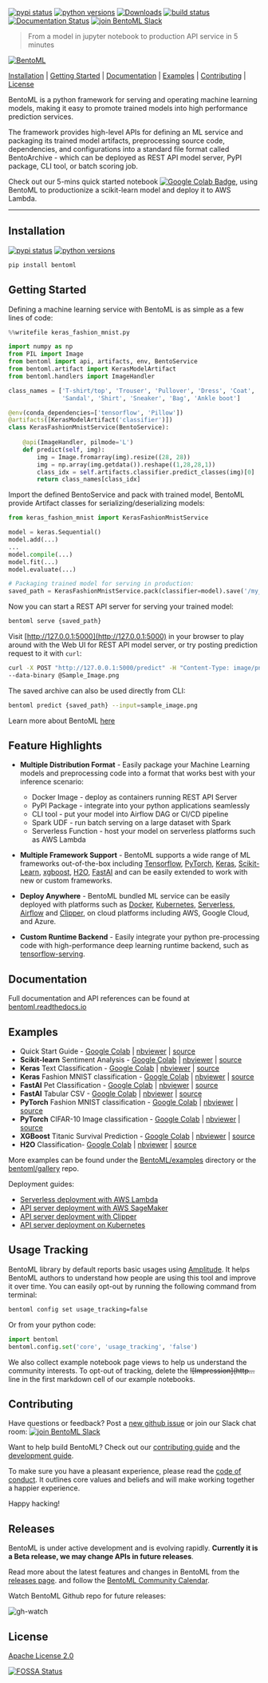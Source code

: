 [![pypi status](https://img.shields.io/pypi/v/bentoml.svg)](https://pypi.org/project/BentoML)
[![python versions](https://img.shields.io/pypi/pyversions/bentoml.svg)](https://travis-ci.org/bentoml/BentoML)
[![Downloads](https://pepy.tech/badge/bentoml)](https://pepy.tech/project/bentoml)
[![build status](https://travis-ci.org/bentoml/BentoML.svg?branch=master)](https://travis-ci.org/bentoml/BentoML)
[![Documentation Status](https://readthedocs.org/projects/bentoml/badge/?version=latest)](https://bentoml.readthedocs.io/en/latest/?badge=latest)
[![join BentoML Slack](https://badgen.net/badge/Join/BentoML%20Slack/cyan?icon=slack)](http://bit.ly/2N5IpbB)

> From a model in jupyter notebook to production API service in 5 minutes


[![BentoML](https://raw.githubusercontent.com/bentoml/BentoML/master/docs/_static/img/bentoml.png)](https://colab.research.google.com/github/bentoml/BentoML/blob/master/examples/quick-start/bentoml-quick-start-guide.ipynb)

[Installation](https://github.com/bentoml/BentoML#installation) | [Getting Started](https://github.com/bentoml/BentoML#getting-started) | [Documentation](http://bentoml.readthedocs.io) | [Examples](https://github.com/bentoml/BentoML#examples) | [Contributing](https://github.com/bentoml/BentoML#contributing) | [License](https://github.com/bentoml/BentoML#license)


BentoML is a python framework for serving and operating machine learning
models, making it easy to promote trained models into high performance prediction
services.

The framework provides high-level APIs for defining an ML service and packaging
its trained model artifacts, preprocessing source code, dependencies, and
configurations into a standard file format called BentoArchive - which can be
deployed as REST API model server, PyPI package, CLI tool, or batch scoring job.


Check out our 5-mins quick started notebook [![Google Colab Badge](https://colab.research.google.com/assets/colab-badge.svg)](https://colab.research.google.com/github/bentoml/BentoML/blob/master/examples/quick-start/bentoml-quick-start-guide.ipynb), using BentoML to productionize a scikit-learn model and deploy it to AWS Lambda.

---


## Installation

[![pypi status](https://img.shields.io/pypi/v/bentoml.svg)](https://pypi.org/project/BentoML)
[![python versions](https://img.shields.io/pypi/pyversions/bentoml.svg)](https://travis-ci.org/bentoml/BentoML)

```python
pip install bentoml
```

## Getting Started


Defining a machine learning service with BentoML is as simple as a few lines of code:


```python
%%writefile keras_fashion_mnist.py

import numpy as np
from PIL import Image
from bentoml import api, artifacts, env, BentoService
from bentoml.artifact import KerasModelArtifact
from bentoml.handlers import ImageHandler

class_names = ['T-shirt/top', 'Trouser', 'Pullover', 'Dress', 'Coat',
               'Sandal', 'Shirt', 'Sneaker', 'Bag', 'Ankle boot']

@env(conda_dependencies=['tensorflow', 'Pillow'])
@artifacts([KerasModelArtifact('classifier')])
class KerasFashionMnistService(BentoService):
        
    @api(ImageHandler, pilmode='L')
    def predict(self, img):
        img = Image.fromarray(img).resize((28, 28))
        img = np.array(img.getdata()).reshape((1,28,28,1))
        class_idx = self.artifacts.classifier.predict_classes(img)[0]
        return class_names[class_idx]
```

Import the defined BentoService and pack with trained model, BentoML provide
Artifact classes for serializing/deserializing models:

```python
from keras_fashion_mnist import KerasFashionMnistService

model = keras.Sequential()
model.add(...)
...
model.compile(...)
model.fit(...)
model.evaluate(...)

# Packaging trained model for serving in production:
saved_path = KerasFashionMnistService.pack(classifier=model).save('/my_bento_archives')
```

Now you can start a REST API server for serving your trained model:
```bash
bentoml serve {saved_path}
```

Visit [http://127.0.0.1:5000](http://127.0.0.1:5000) in your browser to play
around with the Web UI for REST API model server, or try posting prediction
request to it with `curl`:

```bash
curl -X POST "http://127.0.0.1:5000/predict" -H "Content-Type: image/png"
--data-binary @Sample_Image.png
```

The saved archive can also be used directly from CLI:
```bash
bentoml predict {saved_path} --input=sample_image.png
```

Learn more about BentoML [here](https://bentoml.readthedocs.io/en/latest/)


## Feature Highlights

* __Multiple Distribution Format__ - Easily package your Machine Learning models
  and preprocessing code into a format that works best with your inference scenario:
  * Docker Image - deploy as containers running REST API Server
  * PyPI Package - integrate into your python applications seamlessly
  * CLI tool - put your model into Airflow DAG or CI/CD pipeline
  * Spark UDF - run batch serving on a large dataset with Spark
  * Serverless Function - host your model on serverless platforms such as AWS Lambda

* __Multiple Framework Support__ - BentoML supports a wide range of ML frameworks
  out-of-the-box including [Tensorflow](https://github.com/tensorflow/tensorflow/),
  [PyTorch](https://github.com/pytorch/pytorch),
  [Keras](https://keras.io/),
  [Scikit-Learn](https://github.com/scikit-learn/scikit-learn),
  [xgboost](https://github.com/dmlc/xgboost),
  [H2O](https://github.com/h2oai/h2o-3),
  [FastAI](https://github.com/fastai/fastai) and can be easily extended to work
  with new or custom frameworks.

* __Deploy Anywhere__ - BentoML bundled ML service can be easily deployed with
  platforms such as [Docker](https://www.docker.com/),
  [Kubernetes](https://kubernetes.io/),
  [Serverless](https://github.com/serverless/serverless),
  [Airflow](https://airflow.apache.org) and [Clipper](http://clipper.ai),
  on cloud platforms including AWS, Google Cloud, and Azure.

* __Custom Runtime Backend__ - Easily integrate your python pre-processing code with
  high-performance deep learning runtime backend, such as
  [tensorflow-serving](https://github.com/tensorflow/serving).


## Documentation

Full documentation and API references can be found at [bentoml.readthedocs.io](http://bentoml.readthedocs.io)


## Examples

- Quick Start Guide - [Google Colab](https://colab.research.google.com/github/bentoml/BentoML/blob/master/examples/quick-start/bentoml-quick-start-guide.ipynb) | [nbviewer](https://nbviewer.jupyter.org/github/bentoml/BentoML/blob/master/examples/quick-start/bentoml-quick-start-guide.ipynb) | [source](https://github.com/bentoml/BentoML/blob/master/examples/quick-start/bentoml-quick-start-guide.ipynb)
- **Scikit-learn** Sentiment Analysis - [Google Colab](https://colab.research.google.com/github/bentoml/BentoML/blob/master/examples/sklearn-sentiment-clf/sklearn-sentiment-clf.ipynb) | [nbviewer](https://nbviewer.jupyter.org/github/bentoml/BentoML/blob/master/examples/sklearn-sentiment-clf/sklearn-sentiment-clf.ipynb) | [source](https://github.com/bentoml/BentoML/blob/master/examples/sklearn-sentiment-clf/sklearn-sentiment-clf.ipynb)
- **Keras** Text Classification - [Google Colab](https://colab.research.google.com/github/bentoml/BentoML/blob/master/examples/keras-text-classification/keras-text-classification.ipynb) | [nbviewer](https://nbviewer.jupyter.org/github/bentoml/BentoML/blob/master/examples/keras-text-classification/keras-text-classification.ipynb) | [source](https://github.com/bentoml/BentoML/blob/master/examples/keras-text-classification/keras-text-classification.ipynb)
- **Keras** Fashion MNIST classification - [Google Colab](https://colab.research.google.com/github/bentoml/BentoML/blob/master/examples/keras-fashion-mnist/keras-fashion-mnist-classification.ipynb) | [nbviewer](https://nbviewer.jupyter.org/github/bentoml/BentoML/blob/master/examples/keras-fashion-mnist/keras-fashion-mnist-classification.ipynb) | [source](https://github.com/bentoml/BentoML/blob/master/examples/keras-fashion-mnist/keras-fashion-mnist-classification.ipynb)
- **FastAI** Pet Classification - [Google Colab](https://colab.research.google.com/github/bentoml/gallery/blob/master/fast-ai/pet-classification/notebook.ipynb) | [nbviewer](https://nbviewer.jupyter.org/github/bentoml/gallery/blob/master/fast-ai/pet-classification/notebook.ipynb) | [source](https://github.com/bentoml/gallery/blob/master/fast-ai/pet-classification/notebook.ipynb)
- **FastAI** Tabular CSV - [Google Colab](https://colab.research.google.com/github/bentoml/gallery/blob/master/fast-ai/tabular-csv/notebook.ipynb) | [nbviewer](https://nbviewer.jupyter.org/github/bentoml/gallery/blob/master/fast-ai/tabular-csv/notebook.ipynb) | [source](https://github.com/bentoml/gallery/blob/master/fast-ai/tabular-csv/notebook.ipynb)
- **PyTorch** Fashion MNIST classification - [Google Colab](https://colab.research.google.com/github/bentoml/BentoML/blob/master/examples/pytorch-fashion-mnist/pytorch-fashion-mnist.ipynb) | [nbviewer](https://nbviewer.jupyter.org/github/bentoml/BentoML/blob/master/examples/pytorch-fashion-mnist/pytorch-fashion-mnist.ipynb) | [source](https://github.com/bentoml/BentoML/blob/master/examples/pytorch-fashion-mnist/pytorch-fashion-mnist.ipynb)
- **PyTorch** CIFAR-10 Image classification - [Google Colab](https://colab.research.google.com/github/bentoml/gallery/blob/master/pytorch/cifar10_image_classification/notebook.ipynb) | [nbviewer](https://nbviewer.jupyter.org/github/gallery/blob/master/pytorch/cifar10_image_classification/notebook.ipynb) | [source](https://github.com/bentoml/gallery/blob/master/pytorch/cifar10_image_classification/notebook.ipynb)
- **XGBoost** Titanic Survival Prediction - [Google Colab](https://colab.research.google.com/github/bentoml/BentoML/blob/master/examples/xgboost-predict-titanic-survival/XGBoost-titanic-survival-prediction.ipynb) | [nbviewer](https://nbviewer.jupyter.org/github/bentoml/BentoML/blob/master/examples/xgboost-predict-titanic-survival/XGBoost-titanic-survival-prediction.ipynb) | [source](https://github.com/bentoml/BentoML/blob/master/examples/xgboost-predict-titanic-survival/XGBoost-titanic-survival-prediction.ipynb)
- **H2O** Classification- [Google Colab](https://colab.research.google.com/github/bentoml/BentoML/blob/master/examples/h2o-classification/h2o-classification.ipynb) | [nbviewer](https://nbviewer.jupyter.org/github/bentoml/BentoML/blob/master/examples/h2o-classification/h2o-classification.ipynb) | [source](https://github.com/bentoml/BentoML/blob/master/examples/h2o-classification/h2o-classification.ipynb) 

More examples can be found under the
[BentoML/examples](https://github.com/bentoml/BentoML/tree/master/examples)
directory or the [bentoml/gallery](https://github.com/bentoml/gallery) repo.


Deployment guides:
- [Serverless deployment with AWS Lambda](https://github.com/bentoml/BentoML/blob/master/examples/deploy-with-serverless)
- [API server deployment with AWS SageMaker](https://github.com/bentoml/BentoML/blob/master/examples/deploy-with-sagemaker)
- [API server deployment with Clipper](https://github.com/bentoml/BentoML/blob/master/example/deploy-with-clipper/deploy-iris-classifier-to-clipper.ipynb)
- [API server deployment on Kubernetes](https://github.com/bentoml/BentoML/tree/master/examples/deploy-with-kubernetes)

## Usage Tracking

BentoML library by default reports basic usages using
[Amplitude](https://amplitude.com). It helps BentoML authors to understand how
people are using this tool and improve it over time. You can easily opt-out by
running the following command from terminal:

```bash
bentoml config set usage_tracking=false
```

Or from your python code:
```python
import bentoml
bentoml.config.set('core', 'usage_tracking', 'false')
```

We also collect example notebook page views to help us understand the community
interests. To opt-out of tracking, delete the ~~!\[Impression\]\(http...~~ line in the first
markdown cell of our example notebooks. 


## Contributing

Have questions or feedback? Post a [new github issue](https://github.com/bentoml/BentoML/issues/new/choose)
or join our Slack chat room: [![join BentoML Slack](https://badgen.net/badge/Join/BentoML%20Slack/cyan?icon=slack)](http://bit.ly/2N5IpbB)

Want to help build BentoML? Check out our
[contributing guide](https://github.com/bentoml/BentoML/blob/master/CONTRIBUTING.md) and the
[development guide](https://github.com/bentoml/BentoML/blob/master/DEVELOPMENT.md).

To make sure you have a pleasant experience, please read the [code of conduct](https://github.com/bentoml/BentoML/blob/master/CODE_OF_CONDUCT.md).
It outlines core values and beliefs and will make working together a happier experience.

Happy hacking!

## Releases

BentoML is under active development and is evolving rapidly. **Currently it is a
Beta release, we may change APIs in future releases**.

Read more about the latest features and changes in BentoML from the [releases page](https://github.com/bentoml/BentoML/releases).
and follow the [BentoML Community Calendar](http://bit.ly/2XvUiM2).

Watch BentoML Github repo for future releases:

![gh-watch](https://raw.githubusercontent.com/bentoml/BentoML/master/docs/_static/img/gh-watch-screenshot.png)

## License

[Apache License 2.0](https://github.com/bentoml/BentoML/blob/master/LICENSE)


[![FOSSA Status](https://app.fossa.io/api/projects/git%2Bgithub.com%2Fbentoml%2FBentoML.svg?type=large)](https://app.fossa.io/projects/git%2Bgithub.com%2Fbentoml%2FBentoML?ref=badge_large)
